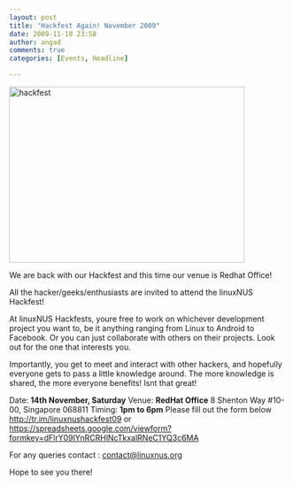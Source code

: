 ```yaml
---
layout: post
title: "Hackfest Again! November 2009"
date: 2009-11-10 23:58
author: angad
comments: true
categories: [Events, Headline]

---
```

<img class="alignnone size-full wp-image-761" title="hackfest" src="http://linuxNUS.org/wp-content/uploads/2009/08/hackfest.jpg" alt="hackfest" width="425" height="318" />

We are back with our Hackfest and this time our venue is Redhat Office!

All the hacker/geeks/enthusiasts are invited to attend the linuxNUS Hackfest!

At linuxNUS Hackfests, youre free to work on whichever development project you want to, be it anything ranging from Linux to Android to Facebook. Or you can just collaborate with others on their projects. Look out for the one that interests you.

Importantly, you get to meet and interact with other hackers, and hopefully everyone gets to pass a little knowledge around. The more knowledge is shared, the more everyone benefits! Isnt that great!

Date: <strong>14th November, Saturday</strong>
Venue: <strong>RedHat Office</strong>
8 Shenton Way #10-00, Singapore 068811
Timing: <strong>1pm to 6pm</strong>
Please fill out the form below
<a href="http://tr.im/linuxnushackfest09" target="_blank">http://tr.im/linuxnushackfest09</a>
or
<a href="https://spreadsheets.google.com/viewform?formkey=dFlrY09IYnRCRHlNcTkxalRNeC1YQ3c6MA" target="_blank">https://spreadsheets.google.com/viewform?formkey=dFlrY09IYnRCRHlNcTkxalRNeC1YQ3c6MA</a>

For any queries contact : <a href="mailto:contact@linuxnus.org">contact@linuxnus.org</a>

Hope to see you there!
